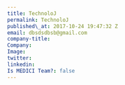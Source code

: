 ```yaml
---
title: TechnoloJ
permalink: TechnoloJ
published\_at: 2017-10-24 19:47:32 Z
email: dbsdsdbsb@gmail.com
company-title: 
Company: 
Image: 
twitter: 
linkedin: 
Is MEDICI Team?: false
---
```


